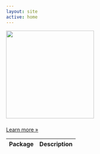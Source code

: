 ```yaml
---
layout: site
active: home
---
```


<div class="hero-unit">
    <div class="hero-logo">
        <img src="img/aura-logo-black.png" width="240" height="240" />
        <h3 id="adjectives"></h3>
        <script src="/js/adjectives.js" type="text/javascript"></script>
        <p><a class="btn btn-primary btn-large" href="/about">Learn more &raquo;</a></p>
    </div>
</div>

<div class="row">
    <div class="span12">
        <table id="packages">
            <thead><tr>
                <th>Package</th>
                <th>Description</th>
            </tr></thead>
        </table>
        <script src="/js/packages.js" type="text/javascript"></script>
    </div>
</div>
